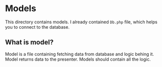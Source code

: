 # Models

This directory contains models. I already contained ```Db.php``` file, which helps you to connect to the database.

## What is model?

Model is a file containing fetching data from database and logic behing it. Model returns data to the presenter.
Models should contain all the logic.